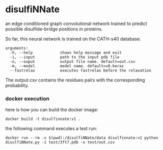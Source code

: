 # disulfiNNate

an edge conditioned graph convolutional network trained to predict possible disulfide-bridge positions in proteins.

So far, this neural network is trained on the CATH-s40 database.

```
arguments:
  -h, --help            shows help message and exit
  -i, --input           path to the input pdb file
  -o, --ouput           output file name. default=out.csv
  -m, --model           model name. default=v0.keras
  --fastrelax           executes fastrelax before the relaxation
```

The output.csv contains the residues pairs with the corresponding probability.

### docker execution

here is how you can build the docker image:
```
docker build -t disulfinnate:v1 .
```

the following command executes a test run:
```
docker run --rm -v $(pwd):/disulfiNNate/data disulfinnate:v1 python disulfiNNate.py -i test/3ft7.pdb -o test/out.csv
```